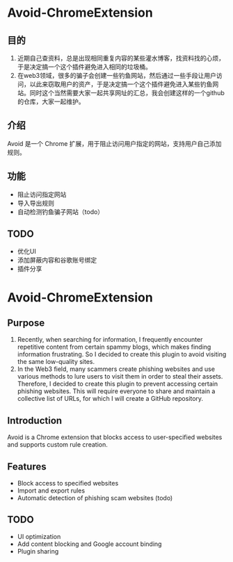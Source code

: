 # Avoid-ChromeExtension

## 目的 

1. 近期自己查资料，总是出现相同重复内容的某些灌水博客，找资料找的心烦，于是决定搞一个这个插件避免进入相同的垃圾桶。
2. 在web3领域，很多的骗子会创建一些钓鱼网站，然后通过一些手段让用户访问，以此来窃取用户的资产，于是决定搞一个这个插件避免进入某些钓鱼网站。同时这个当然需要大家一起共享网址的汇总，我会创建这样的一个github的仓库，大家一起维护。

## 介绍 

Avoid 是一个 Chrome 扩展，用于阻止访问用户指定的网站，支持用户自己添加规则。

## 功能

- 阻止访问指定网站
- 导入导出规则
- 自动检测钓鱼骗子网站（todo）

## TODO

- 优化UI
- 添加屏蔽内容和谷歌账号绑定
- 插件分享

# Avoid-ChromeExtension

## Purpose

1. Recently, when searching for information, I frequently encounter repetitive content from certain spammy blogs, which makes finding information frustrating. So I decided to create this plugin to avoid visiting the same low-quality sites.
2. In the Web3 field, many scammers create phishing websites and use various methods to lure users to visit them in order to steal their assets. Therefore, I decided to create this plugin to prevent accessing certain phishing websites. This will require everyone to share and maintain a collective list of URLs, for which I will create a GitHub repository.

## Introduction

Avoid is a Chrome extension that blocks access to user-specified websites and supports custom rule creation.

## Features

- Block access to specified websites
- Import and export rules
- Automatic detection of phishing scam websites (todo)

## TODO

- UI optimization
- Add content blocking and Google account binding
- Plugin sharing
